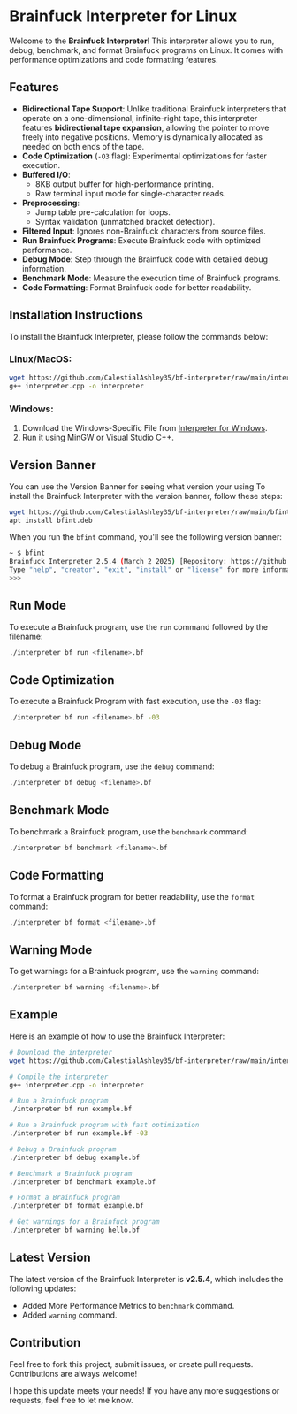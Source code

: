 # Brainfuck Interpreter for Linux

Welcome to the **Brainfuck Interpreter**! This interpreter allows you to run, debug, benchmark, and format Brainfuck programs on Linux. It comes with performance optimizations and code formatting features.

## Features

- **Bidirectional Tape Support**: Unlike traditional Brainfuck interpreters that operate on a one-dimensional, infinite-right tape, this interpreter features **bidirectional tape expansion**, allowing the pointer to move freely into negative positions. Memory is dynamically allocated as needed on both ends of the tape.
- **Code Optimization** (`-O3` flag): Experimental optimizations for faster execution.
- **Buffered I/O**: 
  - 8KB output buffer for high-performance printing.
  - Raw terminal input mode for single-character reads.
- **Preprocessing**:
  - Jump table pre-calculation for loops.
  - Syntax validation (unmatched bracket detection).
- **Filtered Input**: Ignores non-Brainfuck characters from source files.
- **Run Brainfuck Programs**: Execute Brainfuck code with optimized performance.
- **Debug Mode**: Step through the Brainfuck code with detailed debug information.
- **Benchmark Mode**: Measure the execution time of Brainfuck programs.
- **Code Formatting**: Format Brainfuck code for better readability.

## Installation Instructions

To install the Brainfuck Interpreter, please follow the commands below:

### **Linux/MacOS:**
```bash
wget https://github.com/CalestialAshley35/bf-interpreter/raw/main/interpreter.cpp
g++ interpreter.cpp -o interpreter
```

### **Windows:**
1. Download the Windows-Specific File from [Interpreter for Windows](https://github.com/CalestialAshley35/bf-interpreter/blob/main/windows.cpp).
2. Run it using MinGW or Visual Studio C++.

## Version Banner

You can use the Version Banner for seeing what version your using 
To install the Brainfuck Interpreter with the version banner, follow these steps:

```bash
wget https://github.com/CalestialAshley35/bf-interpreter/raw/main/bfint.deb
apt install bfint.deb
```

When you run the `bfint` command, you'll see the following version banner:

```bash
~ $ bfint
Brainfuck Interpreter 2.5.4 (March 2 2025) [Repository: https://github.com/CalestialAshley35/bf-interpreter] on Linux
Type "help", "creator", "exit", "install" or "license" for more information.
>>> 
```

## Run Mode

To execute a Brainfuck program, use the `run` command followed by the filename:

```bash
./interpreter bf run <filename>.bf
```

## Code Optimization 

To execute a Brainfuck Program with fast execution, use the `-03` flag:

```bash
./interpreter bf run <filename>.bf -03
```

## Debug Mode

To debug a Brainfuck program, use the `debug` command:

```bash
./interpreter bf debug <filename>.bf
```

## Benchmark Mode

To benchmark a Brainfuck program, use the `benchmark` command:

```bash
./interpreter bf benchmark <filename>.bf
```

## Code Formatting

To format a Brainfuck program for better readability, use the `format` command:

```bash
./interpreter bf format <filename>.bf
```

## Warning Mode

To get warnings for a Brainfuck program, use the `warning` command:

```bash
./interpreter bf warning <filename>.bf
```

## Example

Here is an example of how to use the Brainfuck Interpreter:

```bash
# Download the interpreter
wget https://github.com/CalestialAshley35/bf-interpreter/raw/main/interpreter.cpp

# Compile the interpreter
g++ interpreter.cpp -o interpreter

# Run a Brainfuck program
./interpreter bf run example.bf

# Run a Brainfuck program with fast optimization 
./interpreter bf run example.bf -03

# Debug a Brainfuck program
./interpreter bf debug example.bf

# Benchmark a Brainfuck program
./interpreter bf benchmark example.bf

# Format a Brainfuck program
./interpreter bf format example.bf

# Get warnings for a Brainfuck program
./interpreter bf warning hello.bf
```

## Latest Version

The latest version of the Brainfuck Interpreter is **v2.5.4**, which includes the following updates:

- Added More Performance Metrics to `benchmark` command.
- Added `warning` command.

## Contribution

Feel free to fork this project, submit issues, or create pull requests. Contributions are always welcome! 

I hope this update meets your needs! If you have any more suggestions or requests, feel free to let me know.